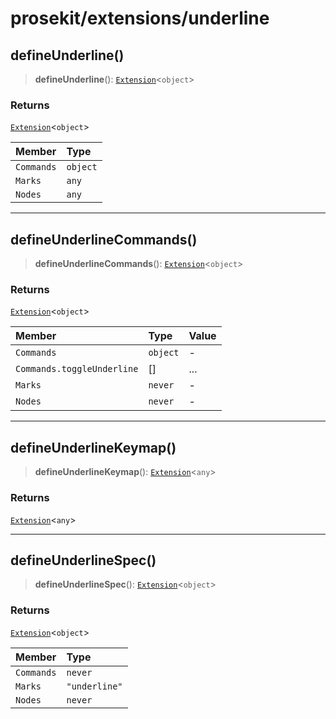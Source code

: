 # prosekit/extensions/underline

<a id="defineUnderline" name="defineUnderline"></a>

## defineUnderline()

> **defineUnderline**(): [`Extension`](../core.md#ExtensionT)\<`object`\>

### Returns

[`Extension`](../core.md#ExtensionT)\<`object`\>

| Member | Type |
| :------ | :------ |
| `Commands` | `object` |
| `Marks` | `any` |
| `Nodes` | `any` |

***

<a id="defineUnderlineCommands" name="defineUnderlineCommands"></a>

## defineUnderlineCommands()

> **defineUnderlineCommands**(): [`Extension`](../core.md#ExtensionT)\<`object`\>

### Returns

[`Extension`](../core.md#ExtensionT)\<`object`\>

| Member | Type | Value |
| :------ | :------ | :------ |
| `Commands` | `object` | - |
| `Commands.toggleUnderline` | [] | ... |
| `Marks` | `never` | - |
| `Nodes` | `never` | - |

***

<a id="defineUnderlineKeymap" name="defineUnderlineKeymap"></a>

## defineUnderlineKeymap()

> **defineUnderlineKeymap**(): [`Extension`](../core.md#ExtensionT)\<`any`\>

### Returns

[`Extension`](../core.md#ExtensionT)\<`any`\>

***

<a id="defineUnderlineSpec" name="defineUnderlineSpec"></a>

## defineUnderlineSpec()

> **defineUnderlineSpec**(): [`Extension`](../core.md#ExtensionT)\<`object`\>

### Returns

[`Extension`](../core.md#ExtensionT)\<`object`\>

| Member | Type |
| :------ | :------ |
| `Commands` | `never` |
| `Marks` | `"underline"` |
| `Nodes` | `never` |
